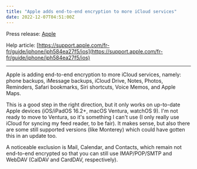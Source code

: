```yaml
---
title: "Apple adds end-to-end encryption to more iCloud services"
date: 2022-12-07T04:51:00Z
---
```


Press release: [Apple](https://www.apple.com/newsroom/2022/12/apple-advances-user-security-with-powerful-new-data-protections/)

Help article: [https://support.apple.com/fr-fr/guide/iphone/iph584ea27f5/ios](https://support.apple.com/fr-fr/guide/iphone/iph584ea27f5/ios)

---

Apple is adding end-to-end encryption to more iCloud services, namely: phone backups, iMessage backups, iCloud Drive, Notes, Photos, Reminders, Safari bookmarks, Siri shortcuts, Voice Memos, and Apple Maps. 

This is a good step in the right direction, but it only works on up-to-date Apple devices (iOS/iPadOS 16.2+, macOS Ventura, watchOS 9). I'm not ready to move to Ventura, so it's something I can't use (I only really use iCloud for syncing my feed reader, to be fair). It makes sense, but also there are some still supported versions (like Monterey) which could have gotten this in an update too.

A noticeable exclusion is Mail, Calendar, and Contacts, which remain not end-to-end encrypted so that you can still use IMAP/POP/SMTP and WebDAV (CalDAV and CardDAV, respectively).
